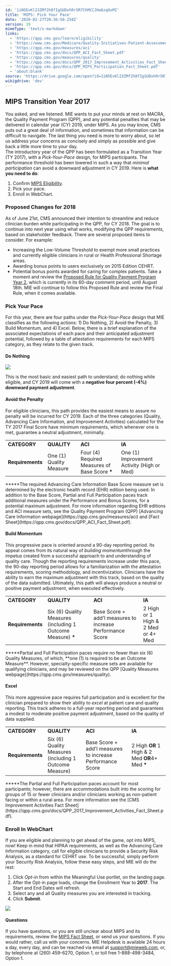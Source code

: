 ```yaml
---
id: '1iN5EvKl23ZMf2h8fIgSUDxhRrSR7ChMCCJHa6zqOxMI'
title: 'MIPS: Pick Your Pace'
date: '2020-02-27T20:36:50.258Z'
version: 19
mimeType: 'text/x-markdown'
links:
  - 'https://qpp.cms.gov/learn/eligibility'
  - 'https://www.cms.gov/Medicare/Quality-Initiatives-Patient-Assessment-Instruments/Value-Based-Programs/MACRA-MIPS-and-APMs/Proposed-rule-fact-sheet.pdf'
  - 'https://qpp.cms.gov/measures/aci'
  - 'https://qpp.cms.gov/docs/QPP_ACI_Fact_Sheet.pdf'
  - 'https://qpp.cms.gov/measures/quality'
  - 'https://qpp.cms.gov/docs/QPP_2017_Improvement_Activities_Fact_Sheet.pdf'
  - 'https://qpp.cms.gov/docs/QPP_MIPS_Participation_Fact_Sheet.pdf'
  - 'about:blank'
source: 'https://drive.google.com/open?id=1iN5EvKl23ZMf2h8fIgSUDxhRrSR7ChMCCJHa6zqOxMI'
wikigdrive: 'dev'
---
```

## MIPS Transition Year 2017

You asked, and we listened. MIE wants to put your minds at rest on MACRA, the Quality Payment Program (QPP), and any potential penalties that may be delivered in calendar year (CY) 2019, under MIPS. As you may know, CMS puts out a great deal of information, and sometimes that information can be difficult to navigate. The last thing you need is more to worry about, so let us address your concerns as concisely and simply as possible and give back a little more time to your day.  
The introductory year of the QPP has been formulated as a Transition Year (TY 2017), with a *Pick-Your-Pace* design, for MIPS participants. The performance threshold has been lowered in such a way that *minimal participation* can avoid a downward adjustment in CY 2019. Here is **what you need to do**:
1. Confirm [MIPS Eligibility](https://qpp.cms.gov/learn/eligibility).
2. Pick your pace.
3. Enroll in WebChart.

### Proposed Changes for 2018

As of June 21st, CMS announced their intention to streamline and reduce clinician burden while participating in the QPP, for CY 2018. The goal is to continue into next year using what works, modifying the QPP requirements, based on stakeholder feedback. There are several proposed items to consider. For example:
* Increasing the Low-Volume Threshold to exempt more small practices and currently eligible clinicians in rural or Health Professional Shortage areas.
* Awarding bonus points to users exclusively on 2015 Edition CEHRT.
* Potential bonus points awarded for caring for complex patients.
Take a moment and review the [Proposed Rule for Quality Payment Program Year 2](https://www.cms.gov/Medicare/Quality-Initiatives-Patient-Assessment-Instruments/Value-Based-Programs/MACRA-MIPS-and-APMs/Proposed-rule-fact-sheet.pdf), which is currently in its 60-day comment period, until August 18th. MIE will continue to follow this Proposed Rule and review the Final Rule, when it comes available.

### Pick Your Pace

For this year, there are four paths under the *Pick-Your-Pace* design that MIE classifies as the following actions: 1) Do Nothing, 2) Avoid the Penalty, 3) Build Momentum, and 4) Excel. Below, there is a brief explanation of the associated expectations of each pace and their anticipated adjustment potential, followed by a table of attestation requirements for each MIPS category, as they relate to the given track.

#### Do Nothing


![](../mips-pick-your-pace.assets/3796ae62e7b11530a4fb4aad738b9a5c.png)

This is the most basic and easiest path to understand; do nothing while eligible, and CY 2019 will come with a **negative four percent (-4%) downward payment adjustment**.

#### Avoid the Penalty

For eligible clinicians, this path provides the easiest means to assure no penalty will be incurred for CY 2019. Each of the three categories (Quality, Advancing Care Information, and Improvement Activities) calculated for the TY 2017 Final Score have minimum requirements, which whenever one is met, guarantee a neutral adjustment, minimally.

<table>
<tr>
<td><strong>CATEGORY</strong></td>
<td><strong>QUALITY</strong></td>
<td><strong>ACI</strong></td>
<td><strong>IA</strong></td>
</tr>
<tr>
<td><strong>Requirements</strong></td>
<td>One (1) Quality Measure</td>
<td>Four (4) Required Measures of Base Score <strong>*</strong></td>
<td>One (1) Improvement Activity (High or Med)</td>
</tr>

</table>
*****The required Advancing Care Information Base Score measure set is determined by the electronic health record (EHR) edition being used. In addition to the Base Score, Partial and Full Participation paces track additional measures under the Performance and Bonus Scores, for a potential maximum adjustment. For more information regarding EHR editions and ACI measure sets, see the Quality Payment Program (QPP) [Advancing Care Information webpage](https://qpp.cms.gov/measures/aci) and [Fact Sheet](https://qpp.cms.gov/docs/QPP_ACI_Fact_Sheet.pdf).

#### Build Momentum

This progressive pace is oriented around a 90-day reporting period. Its appeal comes from its natural way of *building momentum*through the impetus created from a successful approach to and understanding of quality care. Though the reporting requirements increase under this pace, the 90-day reporting period allows for a familiarization with the attestation requirements, scoring methodology, and incentivization. Clinicians have the ability to earn the maximum adjustment with this track, based on the quality of the data submitted. Ultimately, this path will always produce a neutral or positive payment adjustment, when executed effectively.

<table>
<tr>
<td><strong>CATEGORY</strong></td>
<td><strong>QUALITY</strong></td>
<td><strong>ACI</strong></td>
<td><strong>IA</strong></td>
</tr>
<tr>
<td><strong>Requirements</strong></td>
<td>Six (6) Quality Measures (including 1 Outcome Measure) <strong>*</strong></td>
<td>Base Score + add'l measures to increase Performance Score</td>
<td>2 High or 1 High & 2 Med or 4+ Med</td>
</tr>

</table>
*****Partial and Full Participation paces require no fewer than six (6) Quality Measures, of which, **one (1) is required to be an Outcome Measure**. However, specialty-specific measure sets are available for qualifying clinicians, and may be reviewed on the QPP [Quality Measures webpage](https://qpp.cms.gov/measures/quality).

#### Excel

This more aggressive pace requires full participation and is excellent for the clinician prepared to show their ability to *excel* at patient care and quality reporting. This track adheres to a full-year reporting period and guarantees a modest to moderate positive payment adjustment, based on the quality of data supplied.

<table>
<tr>
<td><strong>CATEGORY</strong></td>
<td><strong>QUALITY</strong></td>
<td><strong>ACI</strong></td>
<td><strong>IA</strong></td>
</tr>
<tr>
<td><strong>Requirements</strong></td>
<td>Six (6) Quality Measures (including 1 Outcome Measure)</td>
<td>Base Score + add'l measures to increase Performance Score</td>
<td>2 High <strong>OR</strong> 1 High & 2 Med <strong>OR</strong>4+ Med <strong>*</strong></td>
</tr>

</table>
*****The Partial and Full Participation paces account for most participants; however, there are accommodations built into the scoring for groups of 15 or fewer clinicians and/or clinicians working as non-patient facing or within a rural area. For more information see the [CMS Improvement Activities Fact Sheet](https://qpp.cms.gov/docs/QPP_2017_Improvement_Activities_Fact_Sheet.pdf).

### Enroll In WebChart

If you are eligible and planning to get ahead of the game, opt into MIPS, now! Keep in mind that HIPAA requirements, as well as the Advancing Care Information category, call for eligible clinicians to provide a Security Risk Analysis, as a standard for CEHRT use. To be successful, simply perform your Security Risk Analysis, follow these easy steps, and MIE will do the rest:
1. Click <em>Opt-in</em> from within the Meaningful Use portlet, on the landing page.
2. After the Opt-in page loads, change the Enrollment Year to <strong>2017</strong>. The Start and End Dates will refresh.
3. Select any and all Quality measures you are interested in tracking.
4. Click <strong>Submit</strong>.


![](../mips-pick-your-pace.assets/d1e8ec479baa3ec81eaf3b173c006423.png)



#### Questions

If you have questions, or you are still unclear about MIPS and its requirements, review the [MIPS Fact Sheet](https://qpp.cms.gov/docs/QPP_MIPS_Participation_Fact_Sheet.pdf), or send us your questions. If you would rather, call us with your concerns. MIE Helpdesk is available 24 hours a day, every day, and can be reached via email at [support@mieweb.com](about:blank), or, by telephone at (260) 459-6270, Option 1, or toll free 1-888-498-3484, Option 1.
